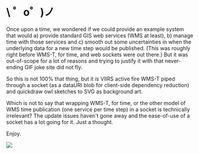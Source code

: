 \ ゜o゜)ノ
=========

Once upon a time, we wondered if we could provide an example system that would a) provide standard GIS web services (WMS at least), b) manage time with those services and c) smooth out some uncertainties in when the underlying data for a new time step would be published. (This was roughly right before WMS-T, for time, and web sockets were out there.) But it was out-of-scope for a lot of reasons and trying to justify it with that never-ending GIF joke site did not fly. 

So this is not 100% that thing, but it _is_ VIIRS active fire WMS-T piped through a socket (as a dataURI blob for client-side dependency reduction) and quickdraw owl sketches to SVG as background art.

Which is not to say that wrapping WMS-T, for time, or the other model of WMS time publication (one service per time step) in a socket is technically irrelevant? The update issues haven't gone away and the ease-of-use of a socket has a lot going for it. Just a thought.

Enjoy. 

![](https://cdn.glitch.com/76db8fdc-4ad4-475d-9e93-6e2e7823f7e6%2Fviirs_wmst.gif?1502390408304)
